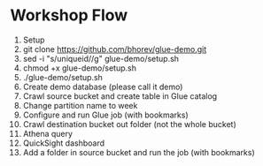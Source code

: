 # Workshop Flow

1. Setup
  1. git clone https://github.com/bhorev/glue-demo.git
  1. sed -i "s/uniqueid/<YOUR-LOGIN>/g" glue-demo/setup.sh
  1. chmod +x glue-demo/setup.sh
  1. ./glue-demo/setup.sh
1. Create demo database (please call it demo)
1. Crawl source bucket and create table in Glue catalog
1. Change partition name to week
1. Configure and run Glue job (with bookmarks)
1. Crawl destination bucket out folder (not the whole bucket)
1. Athena query
1. QuickSight dashboard
1. Add a folder in source bucket and run the job (with bookmarks)
